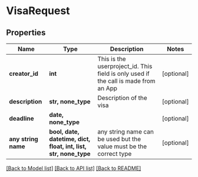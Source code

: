 # VisaRequest


## Properties
Name | Type | Description | Notes
------------ | ------------- | ------------- | -------------
**creator_id** | **int** | This is the userproject_id. This field is only used if the call is made from an App | [optional] 
**description** | **str, none_type** | Description of the visa | [optional] 
**deadline** | **date, none_type** |  | [optional] 
**any string name** | **bool, date, datetime, dict, float, int, list, str, none_type** | any string name can be used but the value must be the correct type | [optional]

[[Back to Model list]](../README.md#documentation-for-models) [[Back to API list]](../README.md#documentation-for-api-endpoints) [[Back to README]](../README.md)



